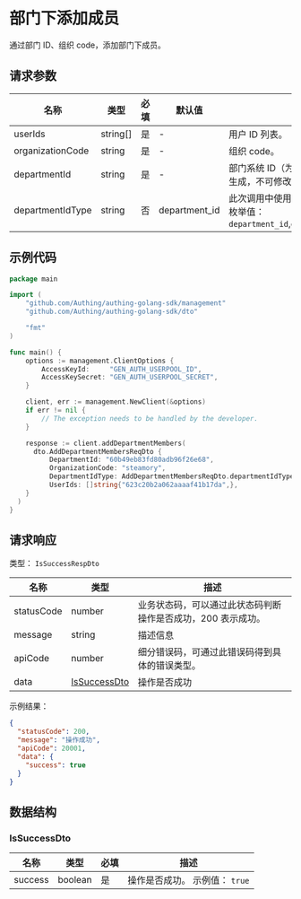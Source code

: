 # 部门下添加成员

<!--
  警告⚠️：
  不要直接修改该文档，
  https://github.com/Authing/authing-docs-factory
  使用该项目进行生成
-->

<LastUpdated />

通过部门 ID、组织 code，添加部门下成员。

## 请求参数

| 名称             | 类型     | 必填 | 默认值        | 描述                                                                          | 示例值                         |
| ---------------- | -------- | ---- | ------------- | ----------------------------------------------------------------------------- | ------------------------------ |
| userIds          | string[] | 是   | -             | 用户 ID 列表。                                                                | `["623c20b2a062aaaaf41b17da"]` |
| organizationCode | string   | 是   | -             | 组织 code。                                                                   | `steamory`                     |
| departmentId     | string   | 是   | -             | 部门系统 ID（为 GenAuth 系统自动生成，不可修改）。                            | `60b49eb83fd80adb96f26e68`     |
| departmentIdType | string   | 否   | department_id | 此次调用中使用的部门 ID 的类型。 枚举值：`department_id`,`open_department_id` | `department_id`                |

## 示例代码

```go
package main

import (
    "github.com/Authing/authing-golang-sdk/management"
    "github.com/Authing/authing-golang-sdk/dto"

    "fmt"
)

func main() {
    options := management.ClientOptions {
        AccessKeyId:     "GEN_AUTH_USERPOOL_ID",
        AccessKeySecret: "GEN_AUTH_USERPOOL_SECRET",
    }

    client, err := management.NewClient(&options)
    if err != nil {
        // The exception needs to be handled by the developer.
    }

    response := client.addDepartmentMembers(
      dto.AddDepartmentMembersReqDto {
          DepartmentId: "60b49eb83fd80adb96f26e68",
          OrganizationCode: "steamory",
          DepartmentIdType: AddDepartmentMembersReqDto.departmentIdType.DEPARTMENT_ID,
          UserIds: []string{"623c20b2a062aaaaf41b17da",},
    }
  )
}
```

## 请求响应

类型： `IsSuccessRespDto`

| 名称       | 类型                                     | 描述                                                         |
| ---------- | ---------------------------------------- | ------------------------------------------------------------ |
| statusCode | number                                   | 业务状态码，可以通过此状态码判断操作是否成功，200 表示成功。 |
| message    | string                                   | 描述信息                                                     |
| apiCode    | number                                   | 细分错误码，可通过此错误码得到具体的错误类型。               |
| data       | <a href="#IsSuccessDto">IsSuccessDto</a> | 操作是否成功                                                 |

示例结果：

```json
{
  "statusCode": 200,
  "message": "操作成功",
  "apiCode": 20001,
  "data": {
    "success": true
  }
}
```

## 数据结构

### <a id="IsSuccessDto"></a> IsSuccessDto

| 名称    | 类型    | 必填 | 描述                           |
| ------- | ------- | ---- | ------------------------------ |
| success | boolean | 是   | 操作是否成功。 示例值： `true` |
